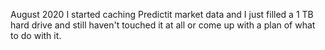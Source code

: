 August 2020 I started caching Predictit market data and I just filled a 1 TB hard drive and still haven't touched it at all or come up with a plan of what to do with it.

